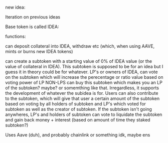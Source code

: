 new idea:

Iteration on previous ideas

Base token is called IDEA:

functions: 

can deposit collateral into IDEA, withdraw etc (which, when using AAVE, mints or burns new IDEA tokens)

can create a subtoken with a starting value of 0% of IDEA value (or the value of collateral in IDEA). This subtoken is supposed to be for an idea but I guess it in theory could be for whatever. LP's or owners of IDEA, can vote on the subtoken which will increase the perecentage or ratio value based on voting power of LP
NON-LPS can buy this subtoken which makes you an LP of the subtoken? maybe? or somemthing like that. Irregardless, it supports the development of whatever the subidea is for. Users can also contribute to the subtoken, which will give that user a certain amount of the subtoken based on voting by all holders of subtoken and LP's which voted for subtoken as well as the creator of subtoken. If the subtoken isn't going anywheres, LP's and holders of subtoken can vote to liquidate the subtoken and gain back money + interest (based on amount of time they staked subtoken?)


Uses Aave (duh), and probably chainlink or something idk, maybe ens